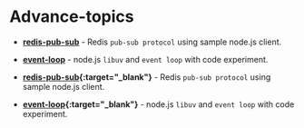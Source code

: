 # Advance-topics

   - **<a href="https://github.com/rumpapl/advance-topics/tree/redis-pub-sub" target="_blank">redis-pub-sub</a>** - Redis `pub-sub protocol` using sample node.js client.
   - **<a href="https://github.com/rumpapl/advance-topics/tree/event-loop" target="_blank">event-loop</a>** - node.js `libuv` and `event loop` with code experiment.
     
   - **[redis-pub-sub](https://github.com/rumpapl/advance-topics/tree/redis-pub-sub){:target="_blank"}** - Redis `pub-sub protocol` using sample node.js client.
   - **[event-loop](https://github.com/rumpapl/advance-topics/tree/event-loop){:target="_blank"}** - node.js `libuv` and `event loop` with code experiment.

